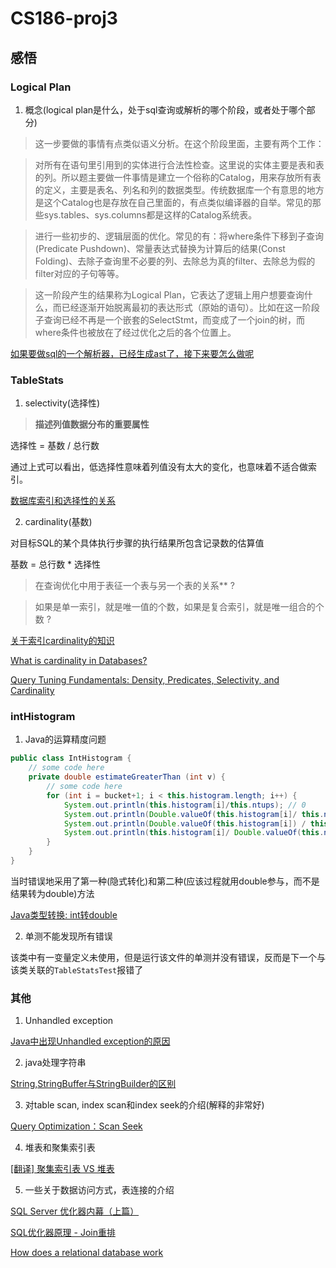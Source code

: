 # CS186-proj3

## 感悟

### Logical Plan

1. 概念(logical plan是什么，处于sql查询或解析的哪个阶段，或者处于哪个部分)

> 这一步要做的事情有点类似语义分析。在这个阶段里面，主要有两个工作：

> 对所有在语句里引用到的实体进行合法性检查。这里说的实体主要是表和表的列。所以题主要做一件事情是建立一个俗称的Catalog，用来存放所有表的定义，主要是表名、列名和列的数据类型。传统数据库一个有意思的地方是这个Catalog也是存放在自己里面的，有点类似编译器的自举。常见的那些sys.tables、sys.columns都是这样的Catalog系统表。

> 进行一些初步的、逻辑层面的优化。常见的有：将where条件下移到子查询(Predicate Pushdown)、常量表达式替换为计算后的结果(Const Folding)、去除子查询里不必要的列、去除总为真的filter、去除总为假的filter对应的子句等等。

> 这一阶段产生的结果称为Logical
  Plan，它表达了逻辑上用户想要查询什么，而已经逐渐开始脱离最初的表达形式（原始的语句）。比如在这一阶段子查询已经不再是一个嵌套的SelectStmt，而变成了一个join的树，而where条件也被放在了经过优化之后的各个位置上。
  
[如果要做sql的一个解析器，已经生成ast了，接下来要怎么做呢](https://www.zhihu.com/question/53617196/answer/145772157)

### TableStats

1. selectivity(选择性)

> **描述列值数据分布的重要属性**

选择性 = 基数 / 总行数

通过上式可以看出，低选择性意味着列值没有太大的变化，也意味着不适合做索引。

[数据库索引和选择性的关系](https://my.oschina.net/gooke/blog/678673)

2. cardinality(基数)

对目标SQL的某个具体执行步骤的执行结果所包含记录数的估算值

基数 = 总行数 * 选择性

> 在查询优化中用于表征一个表与另一个表的关系** ?

> 如果是单一索引，就是唯一值的个数，如果是复合索引，就是唯一组合的个数 ?

[关于索引cardinality的知识](https://blog.csdn.net/shi_yi_fei/article/details/51659364)

[What is cardinality in Databases?](https://stackoverflow.com/questions/10621077/what-is-cardinality-in-databases)

[Query Tuning Fundamentals: Density, Predicates, Selectivity, and Cardinality](https://docs.microsoft.com/zh-cn/archive/blogs/bartd/query-tuning-fundamentals-density-predicates-selectivity-and-cardinality)

### intHistogram

1. Java的运算精度问题
```java
public class IntHistogram {
    // some code here
    private double estimateGreaterThan (int v) {
        // some code here
        for (int i = bucket+1; i < this.histogram.length; i++) {
            System.out.println(this.histogram[i]/this.ntups); // 0
            System.out.println(Double.valueOf(this.histogram[i]/ this.ntups)); // 0.0
            System.out.println(Double.valueOf(this.histogram[i]) / this.ntups); // 0.6
            System.out.println(this.histogram[i]/ Double.valueOf(this.ntups)); // 0.6   
        }
    }   
}
```

当时错误地采用了第一种(隐式转化)和第二种(应该过程就用double参与，而不是结果转为double)方法

[Java类型转换: int转double](https://www.jianshu.com/p/919cd038db1b)

2. 单测不能发现所有错误

该类中有一变量定义未使用，但是运行该文件的单测并没有错误，反而是下一个与该类关联的`TableStatsTest`报错了

### 其他

1. Unhandled exception

[Java中出现Unhandled exception的原因](https://blog.csdn.net/qa275267067/article/details/81477929)

2. java处理字符串

[String,StringBuffer与StringBuilder的区别](https://blog.csdn.net/u011702479/article/details/82262823)

3. 对table scan, index scan和index seek的介绍(解释的非常好)

[Query Optimization：Scan Seek](https://blog.csdn.net/qq_26937525/article/details/54377450)

4. 堆表和聚集索引表

[[翻译] 聚集索引表 VS 堆表](https://www.cnblogs.com/kerrycode/p/3923525.html)

5. 一些关于数据访问方式，表连接的介绍

[SQL Server 优化器内幕（上篇）](https://zhuanlan.zhihu.com/p/39446213)

[SQL优化器原理 - Join重排](https://www.sypopo.com/post/745gXP3EoR/)

[How does a relational database work](http://coding-geek.com/how-databases-work/)